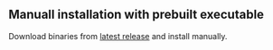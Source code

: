 ## Manuall installation with prebuilt executable

Download binaries from [latest release](https://github.com/evilmartians/lefthook/releases/latest) and install manually.
